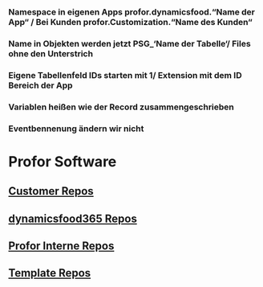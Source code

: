### Namespace in eigenen Apps profor.dynamicsfood.“Name der App“ / Bei Kunden profor.Customization.“Name des Kunden“
### Name in Objekten werden jetzt PSG_‘Name der Tabelle‘/ Files ohne den Unterstrich
### Eigene Tabellenfeld IDs starten mit 1/ Extension mit dem ID Bereich der App
### Variablen heißen wie der Record zusammengeschrieben
### Eventbennenung ändern wir nicht

# Profor Software

## [Customer Repos](https://github.com/orgs/profor-software/repositories?q=Customer&type=all&language=&sort=) 

## [dynamicsfood365 Repos](https://github.com/orgs/profor-software/repositories?q=dynamicsfood365&type=all&language=&sort=)

## [Profor Interne Repos](https://github.com/orgs/profor-software/repositories?q=Profor&type=all&language=&sort=) 

## [Template Repos](https://github.com/orgs/profor-software/repositories?q=Template&type=all&language=&sort=) 
